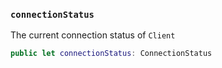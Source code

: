 
### `connectionStatus`

The current connection status of `Client`

``` swift
public let connectionStatus: ConnectionStatus
